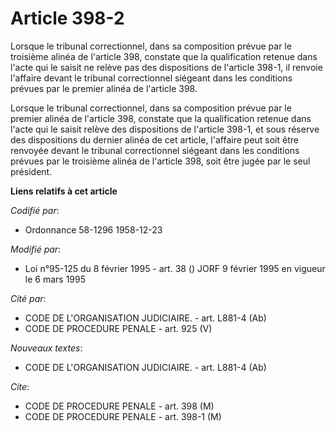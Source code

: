 # Article 398-2

Lorsque le tribunal correctionnel, dans sa composition prévue par le troisième alinéa de l'article 398, constate que la
qualification retenue dans l'acte qui le saisit ne relève pas des dispositions de l'article 398-1, il renvoie l'affaire
devant le tribunal correctionnel siégeant dans les conditions prévues par le premier alinéa de l'article 398.

Lorsque le tribunal correctionnel, dans sa composition prévue par le premier alinéa de l'article 398, constate que la
qualification retenue dans l'acte qui le saisit relève des dispositions de l'article 398-1, et sous réserve des dispositions
du dernier alinéa de cet article, l'affaire peut soit être renvoyée devant le tribunal correctionnel siégeant dans les
conditions prévues par le troisième alinéa de l'article 398, soit être jugée par le seul président.

**Liens relatifs à cet article**

_Codifié par_:

  - Ordonnance 58-1296 1958-12-23

_Modifié par_:

  - Loi n°95-125 du 8 février 1995 - art. 38 () JORF 9 février 1995 en vigueur le 6 mars 1995

_Cité par_:

  - CODE DE L'ORGANISATION JUDICIAIRE. - art. L881-4 (Ab)
  - CODE DE PROCEDURE PENALE - art. 925 (V)

_Nouveaux textes_:

  - CODE DE L'ORGANISATION JUDICIAIRE. - art. L881-4 (Ab)

_Cite_:

  - CODE DE PROCEDURE PENALE - art. 398 (M)
  - CODE DE PROCEDURE PENALE - art. 398-1 (M)
